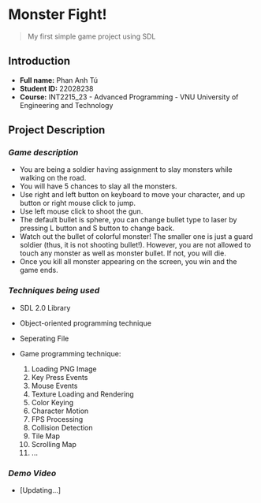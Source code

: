 # **Monster Fight!**
> My first simple game project using SDL

## Introduction
+ **Full name:**    Phan Anh Tú
+ **Student ID:**   22028238
+ **Course:**       INT2215_23 - Advanced Programming - VNU University of Engineering and Technology


## Project Description
### ***Game description***
+ You are being a soldier having assignment to slay monsters while walking on the road.
+ You will have 5 chances to slay all the monsters.
+ Use right and left button on keyboard to move your character, and up button or right mouse click to jump.
+ Use left mouse click to shoot the gun.
+ The default bullet is sphere, you can change bullet type to laser by pressing L button and S button to change back.
+ Watch out the bullet of colorful monster! The smaller one is just a guard soldier (thus, it is not shooting bullet!). However, you are not allowed to touch any monster as well as monster bullet. If not, you will die.
+ Once you kill all monster appearing on the screen, you win and the game ends.

### ***Techniques being used***
+ SDL 2.0 Library
+ Object-oriented programming technique
+ Seperating File
+ Game programming technique:

    1. Loading PNG Image
    2. Key Press Events
    3. Mouse Events
    4. Texture Loading and Rendering
    5. Color Keying
    6. Character Motion
    7. FPS Processing
    8. Collision Detection
    9. Tile Map
    10. Scrolling Map
    11. ...

### ***Demo Video***
+ [Updating...]
